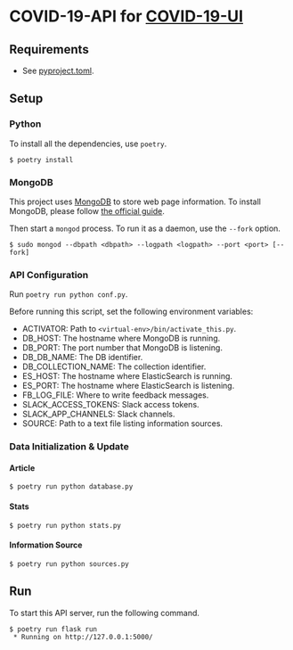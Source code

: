 # COVID-19-API for [COVID-19-UI]((https://github.com/NLPforCOVID-19/covid-19-ui))

## Requirements

- See [pyproject.toml](pyproject.toml).

## Setup

### Python

To install all the dependencies, use `poetry`.

```
$ poetry install
```

### MongoDB

This project uses [MongoDB](https://www.mongodb.com/) to store web page information.
To install MongoDB, please follow [the official guide](https://docs.mongodb.com/manual/installation/).

Then start a `mongod` process.
To run it as a daemon, use the `--fork` option.

```
$ sudo mongod --dbpath <dbpath> --logpath <logpath> --port <port> [--fork]
```

### API Configuration

Run `poetry run python conf.py`.

Before running this script, set the following environment variables:

- ACTIVATOR: Path to `<virtual-env>/bin/activate_this.py`.
- DB_HOST: The hostname where MongoDB is running.
- DB_PORT: The port number that MongoDB is listening.
- DB_DB_NAME: The DB identifier.
- DB_COLLECTION_NAME: The collection identifier.
- ES_HOST: The hostname where ElasticSearch is running.
- ES_PORT: The hostname where ElasticSearch is listening.
- FB_LOG_FILE: Where to write feedback messages.
- SLACK_ACCESS_TOKENS: Slack access tokens.
- SLACK_APP_CHANNELS: Slack channels.
- SOURCE: Path to a text file listing information sources.

### Data Initialization & Update

#### Article

```
$ poetry run python database.py
```

#### Stats

```
$ poetry run python stats.py
```

#### Information Source

```
$ poetry run python sources.py
```

## Run

To start this API server, run the following command.

```
$ poetry run flask run
 * Running on http://127.0.0.1:5000/
```
